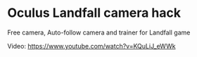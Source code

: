 # Oculus Landfall camera hack
Free camera, Auto-follow camera and trainer for Landfall game

Video:
https://www.youtube.com/watch?v=KQuLiJ_eWWk

